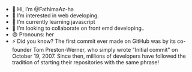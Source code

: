 - 👋 Hi, I’m @FathimaAz-ha
- 👀 I’m interested in web developing.
- 🌱 I’m currently learning javascript
- 💞️ I’m looking to collaborate on front emd developing..
- 😄 Pronouns: her
- ⚡ Did you know? The first commit ever made on GitHub was by its co-founder Tom Preston-Werner, who simply wrote "Initial commit" on October 19, 2007. Since then, millions of developers have followed the tradition of starting their repositories with the same phrase!

<!---
FathimaAz-ha/FathimaAz-ha is a ✨ special ✨ repository because its `README.md` (this file) appears on your GitHub profile.
You can click the Preview link to take a look at your changes.
--->

